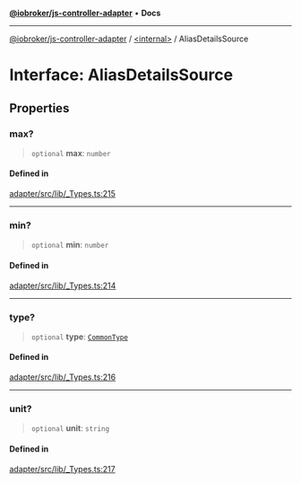 [**@iobroker/js-controller-adapter**](../../README.md) • **Docs**

***

[@iobroker/js-controller-adapter](../../globals.md) / [\<internal\>](../README.md) / AliasDetailsSource

# Interface: AliasDetailsSource

## Properties

### max?

> `optional` **max**: `number`

#### Defined in

[adapter/src/lib/\_Types.ts:215](https://github.com/ioBroker/ioBroker.js-controller/blob/6c3a3884e29c4b6f03de102d699f9813dd546c7d/packages/adapter/src/lib/_Types.ts#L215)

***

### min?

> `optional` **min**: `number`

#### Defined in

[adapter/src/lib/\_Types.ts:214](https://github.com/ioBroker/ioBroker.js-controller/blob/6c3a3884e29c4b6f03de102d699f9813dd546c7d/packages/adapter/src/lib/_Types.ts#L214)

***

### type?

> `optional` **type**: [`CommonType`](../type-aliases/CommonType.md)

#### Defined in

[adapter/src/lib/\_Types.ts:216](https://github.com/ioBroker/ioBroker.js-controller/blob/6c3a3884e29c4b6f03de102d699f9813dd546c7d/packages/adapter/src/lib/_Types.ts#L216)

***

### unit?

> `optional` **unit**: `string`

#### Defined in

[adapter/src/lib/\_Types.ts:217](https://github.com/ioBroker/ioBroker.js-controller/blob/6c3a3884e29c4b6f03de102d699f9813dd546c7d/packages/adapter/src/lib/_Types.ts#L217)
